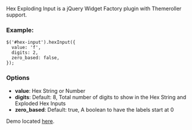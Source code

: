 Hex Exploding Input is a jQuery Widget Factory plugin with Themeroller support.

### Example:
    $('#hex-input').hexInput({
      value: 'f',
      digits: 2,
      zero_based: false,
    });

### Options
 
 * **value**: Hex String or Number
 * **digits**: Default: 8, Total number of digits to show in the Hex String and Exploded Hex Inputs
 * **zero_based**: Default: true, A boolean to have the labels start at 0

Demo located [here](http://dl.dropbox.com/u/21019978/jQuery-Hex-Input/example.html).
